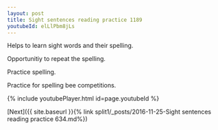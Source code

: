 ```yaml
---
layout: post
title: Sight sentences reading practice 1189
youtubeId: elLlPbm8jLs
---
```

 
 
Helps to learn sight words and their spelling.

Opportunitiy to repeat the spelling. 

Practice spelling. 
 
Practice for spelling bee competitions. 
 
{% include youtubePlayer.html id=page.youtubeId %}
 
 

[Next]({{ site.baseurl }}{% link  split1/_posts/2016-11-25-Sight sentences reading practice 634.md%})
 
